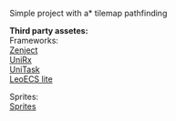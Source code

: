 Simple project with a* tilemap pathfinding 

**Third party assetes:<br />**
Frameworks:<br />
[Zenject](https://github.com/modesttree/Zenject)<br />
[UniRx](https://github.com/neuecc/UniRx)<br />
[UniTask](https://github.com/Cysharp/UniTask)<br />
[LeoECS lite](https://github.com/Leopotam/ecslite)<br />

Sprites:<br />
[Sprites](https://www.kenney.nl/assets/top-down-tanks-redux)
